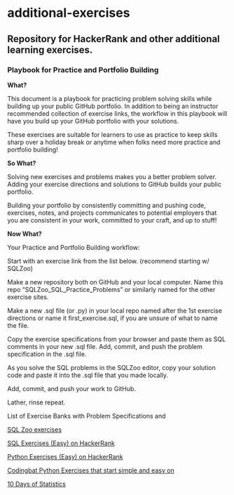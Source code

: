 # additional-exercises
## Repository for HackerRank and other additional learning exercises.

### Playbook for Practice and Portfolio Building

**What?**

This document is a playbook for practicing problem solving skills while building up your public GitHub portfolio. In addition to being an instructor recommended collection of exercise links, the workflow in this playbook will have you build up your GitHub portfolio with your solutions.

These exercises are suitable for learners to use as practice to keep skills sharp over a holiday break or anytime when folks need more practice and portfolio building!

**So What?**

Solving new exercises and problems makes you a better problem solver.
Adding your exercise directions and solutions to GitHub builds your public portfolio.

Building your portfolio by consistently committing and pushing code, exercises, notes, and projects communicates to potential employers that you are consistent in your work, committed to your craft, and up to stuff! 

**Now What?**


Your Practice and Portfolio Building workflow:

Start with an exercise link from the list below. (recommend starting w/ SQLZoo)

Make a new repository both on GitHub and your local computer. Name this repo “SQLZoo_SQL_Practice_Problems” or similarly named for the other exercise sites.

Make a new .sql file (or .py) in your local repo named after the 1st exercise directions or name it first_exercise.sql, if you are unsure of what to name the file.

Copy the exercise specifications from your browser and paste them as SQL comments in your new .sql file. Add, commit, and push the problem specification in the .sql file.

As you solve the SQL problems in the SQLZoo editor, copy your solution code and paste it into the .sql file that you made locally.

Add, commit, and push your work to GitHub.

Lather, rinse repeat.

List of Exercise Banks with Problem Specifications and

[SQL Zoo exercises](https://sqlzoo.net/)

[SQL Exercises (Easy) on HackerRank](https://www.hackerrank.com/domains/sql?filters%5Bskills%5D%5B%5D=SQL%20%28Basic%29)

[Python Exercises (Easy) on HackerRank](https://www.hackerrank.com/domains/python?filters%5Bdifficulty%5D%5B%5D=easy)

[Codingbat Python Exercises that start simple and easy on](https://codingbat.com/python)

[10 Days of Statistics](https://www.hackerrank.com/domains/tutorials/10-days-of-statistics?filters%5Bsubdomains%5D%5B%5D=10-days-of-statistics&badge_type=10-days-of-statistics)


